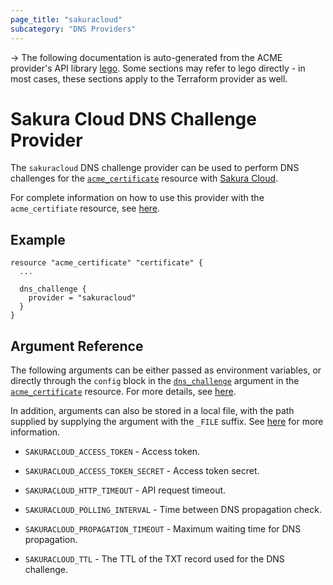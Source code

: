 ```yaml
---
page_title: "sakuracloud"
subcategory: "DNS Providers"
---
```


-> The following documentation is auto-generated from the ACME
provider's API library [lego](https://go-acme.github.io/lego/).  Some
sections may refer to lego directly - in most cases, these sections
apply to the Terraform provider as well.

# Sakura Cloud DNS Challenge Provider

The `sakuracloud` DNS challenge provider can be used to perform DNS challenges for
the [`acme_certificate`][resource-acme-certificate] resource with
[Sakura Cloud](https://cloud.sakura.ad.jp/).

[resource-acme-certificate]: ../resources/certificate.md

For complete information on how to use this provider with the `acme_certifiate`
resource, see [here][resource-acme-certificate-dns-challenges].

[resource-acme-certificate-dns-challenges]: ../resources/certificate.md#using-dns-challenges

## Example

```hcl
resource "acme_certificate" "certificate" {
  ...

  dns_challenge {
    provider = "sakuracloud"
  }
}
```
## Argument Reference

The following arguments can be either passed as environment variables, or
directly through the `config` block in the
[`dns_challenge`][resource-acme-certificate-dns-challenge-arg] argument in the
[`acme_certificate`][resource-acme-certificate] resource. For more details, see
[here][resource-acme-certificate-dns-challenges].

[resource-acme-certificate-dns-challenge-arg]: ../resources/certificate.md#dns_challenge

In addition, arguments can also be stored in a local file, with the path
supplied by supplying the argument with the `_FILE` suffix. See
[here][acme-certificate-file-arg-example] for more information.

[acme-certificate-file-arg-example]: ../resources/certificate.md#using-variable-files-for-provider-arguments

* `SAKURACLOUD_ACCESS_TOKEN` - Access token.
* `SAKURACLOUD_ACCESS_TOKEN_SECRET` - Access token secret.

* `SAKURACLOUD_HTTP_TIMEOUT` - API request timeout.
* `SAKURACLOUD_POLLING_INTERVAL` - Time between DNS propagation check.
* `SAKURACLOUD_PROPAGATION_TIMEOUT` - Maximum waiting time for DNS propagation.
* `SAKURACLOUD_TTL` - The TTL of the TXT record used for the DNS challenge.


